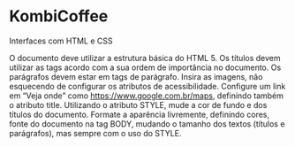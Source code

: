 # KombiCoffee
Interfaces com HTML e CSS

O documento deve utilizar a estrutura básica do HTML 5.
Os títulos devem utilizar as tags acordo com a sua ordem de importância no documento.
Os parágrafos devem estar em tags de parágrafo.
Insira as imagens, não esquecendo de configurar os atributos de acessibilidade.
Configure um link em “Veja onde” como https://www.google.com.br/maps, definindo também o atributo title.
Utilizando o atributo STYLE, mude a cor de fundo e dos títulos do documento. Formate a aparência livremente, definindo cores, fonte do documento na tag BODY, mudando o tamanho dos textos (títulos e parágrafos), mas sempre com o uso do STYLE.
